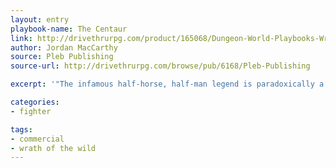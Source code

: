 ```yaml
---
layout: entry
playbook-name: The Centaur
link: http://drivethrurpg.com/product/165068/Dungeon-World-Playbooks-Wrath-of-the-Wild-Bundle
author: Jordan MacCarthy
source: Pleb Publishing
source-url: http://drivethrurpg.com/browse/pub/6168/Pleb-Publishing

excerpt: '"The infamous half-horse, half-man legend is paradoxically a drunken raider and a stalwart guardian against true evil."'

categories:
- fighter

tags:
- commercial
- wrath of the wild
---
```

